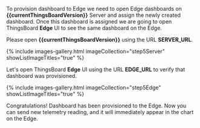 To provision dashboard to Edge we need to open Edge dashboards on **{{currentThingsBoardVersion}}** Server and assign the newly created dashboard. 
Once this dashboard is assigned we are going to open ThingsBoard **Edge** UI to see the same dashboard on the Edge.

Please open **{{currentThingsBoardVersion}}** using the URL **SERVER_URL**.

{% include images-gallery.html imageCollection="step5Server" showListImageTitles="true" %}

Let's open ThingsBoard **Edge** UI using the URL **EDGE_URL** to verify that dashboard was provisioned.

{% include images-gallery.html imageCollection="step5Edge" showListImageTitles="true" %}

Congratulations! Dashboard has been provisioned to the Edge. Now you can send new telemetry reading, and it will immediately appear in the chart on the Edge.
